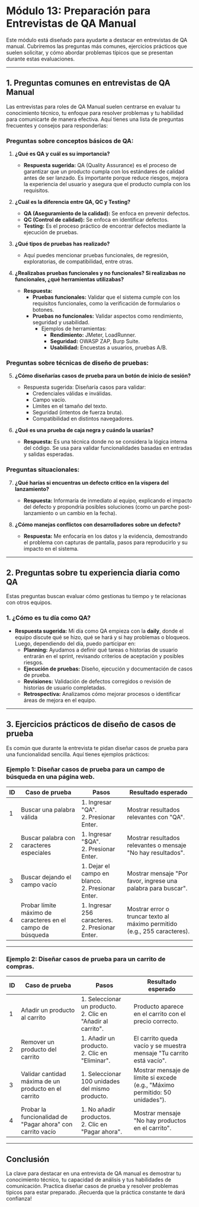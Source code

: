 # Módulo 13: Preparación para Entrevistas de QA Manual

Este módulo está diseñado para ayudarte a destacar en entrevistas de QA manual. Cubriremos las preguntas más comunes, ejercicios prácticos que suelen solicitar, y cómo abordar problemas típicos que se presentan durante estas evaluaciones.

---

## 1. Preguntas comunes en entrevistas de QA Manual

Las entrevistas para roles de QA Manual suelen centrarse en evaluar tu conocimiento técnico, tu enfoque para resolver problemas y tu habilidad para comunicarte de manera efectiva. Aquí tienes una lista de preguntas frecuentes y consejos para responderlas:

### **Preguntas sobre conceptos básicos de QA:**
1. **¿Qué es QA y cuál es su importancia?**
   - **Respuesta sugerida:** 
     QA (Quality Assurance) es el proceso de garantizar que un producto cumpla con los estándares de calidad antes de ser lanzado. Es importante porque reduce riesgos, mejora la experiencia del usuario y asegura que el producto cumpla con los requisitos.

2. **¿Cuál es la diferencia entre QA, QC y Testing?**
   - **QA (Aseguramiento de la calidad):** Se enfoca en prevenir defectos.
   - **QC (Control de calidad):** Se enfoca en identificar defectos.
   - **Testing:** Es el proceso práctico de encontrar defectos mediante la ejecución de pruebas.

3. **¿Qué tipos de pruebas has realizado?**
   - Aquí puedes mencionar pruebas funcionales, de regresión, exploratorias, de compatibilidad, entre otras.

4. **¿Realizabas pruebas funcionales y no funcionales? Si realizabas no funcionales, ¿qué herramientas utilizabas?**
   - **Respuesta:** 
     - **Pruebas funcionales:** Validar que el sistema cumple con los requisitos funcionales, como la verificación de formularios o botones.
     - **Pruebas no funcionales:** Validar aspectos como rendimiento, seguridad y usabilidad. 
       - Ejemplos de herramientas:
         - **Rendimiento:** JMeter, LoadRunner.
         - **Seguridad:** OWASP ZAP, Burp Suite.
         - **Usabilidad:** Encuestas a usuarios, pruebas A/B.

### **Preguntas sobre técnicas de diseño de pruebas:**
5. **¿Cómo diseñarías casos de prueba para un botón de inicio de sesión?**
   - Respuesta sugerida: Diseñaría casos para validar:
     - Credenciales válidas e inválidas.
     - Campo vacío.
     - Límites en el tamaño del texto.
     - Seguridad (intentos de fuerza bruta).
     - Compatibilidad en distintos navegadores.

6. **¿Qué es una prueba de caja negra y cuándo la usarías?**
   - **Respuesta:** Es una técnica donde no se considera la lógica interna del código. Se usa para validar funcionalidades basadas en entradas y salidas esperadas.

### **Preguntas situacionales:**
7. **¿Qué harías si encuentras un defecto crítico en la víspera del lanzamiento?**
   - **Respuesta:** Informaría de inmediato al equipo, explicando el impacto del defecto y propondría posibles soluciones (como un parche post-lanzamiento o un cambio en la fecha).

8. **¿Cómo manejas conflictos con desarrolladores sobre un defecto?**
   - **Respuesta:** Me enfocaría en los datos y la evidencia, demostrando el problema con capturas de pantalla, pasos para reproducirlo y su impacto en el sistema.

---

## 2. Preguntas sobre tu experiencia diaria como QA

Estas preguntas buscan evaluar cómo gestionas tu tiempo y te relacionas con otros equipos.

### **1. ¿Cómo es tu día como QA?**
   - **Respuesta sugerida:** 
     Mi día como QA empieza con la **daily**, donde el equipo discute qué se hizo, qué se hará y si hay problemas o bloqueos. 
     Luego, dependiendo del día, puedo participar en:
     - **Planning:** Ayudamos a definir qué tareas o historias de usuario entrarán en el sprint, revisando criterios de aceptación y posibles riesgos.
     - **Ejecución de pruebas:** Diseño, ejecución y documentación de casos de prueba.
     - **Revisiones:** Validación de defectos corregidos o revisión de historias de usuario completadas.
     - **Retrospectiva:** Analizamos cómo mejorar procesos o identificar áreas de mejora en el equipo.

---

## 3. Ejercicios prácticos de diseño de casos de prueba

Es común que durante la entrevista te pidan diseñar casos de prueba para una funcionalidad sencilla. Aquí tienes ejemplos prácticos:

### **Ejemplo 1: Diseñar casos de prueba para un campo de búsqueda en una página web.**

| **ID** | **Caso de prueba**                                       | **Pasos**                                     | **Resultado esperado**                         |
|--------|----------------------------------------------------------|-----------------------------------------------|-----------------------------------------------|
| 1      | Buscar una palabra válida                                | 1. Ingresar "QA". <br> 2. Presionar Enter.    | Mostrar resultados relevantes con "QA".       |
| 2      | Buscar palabra con caracteres especiales                | 1. Ingresar "$QA". <br> 2. Presionar Enter.   | Mostrar resultados relevantes o mensaje "No hay resultados". |
| 3      | Buscar dejando el campo vacío                           | 1. Dejar el campo en blanco. <br> 2. Presionar Enter. | Mostrar mensaje "Por favor, ingrese una palabra para buscar". |
| 4      | Probar límite máximo de caracteres en el campo de búsqueda | 1. Ingresar 256 caracteres. <br> 2. Presionar Enter. | Mostrar error o truncar texto al máximo permitido (e.g., 255 caracteres). |

---

### **Ejemplo 2: Diseñar casos de prueba para un carrito de compras.**

| **ID** | **Caso de prueba**                                        | **Pasos**                                     | **Resultado esperado**                         |
|--------|-----------------------------------------------------------|-----------------------------------------------|-----------------------------------------------|
| 1      | Añadir un producto al carrito                             | 1. Seleccionar un producto. <br> 2. Clic en "Añadir al carrito". | Producto aparece en el carrito con el precio correcto. |
| 2      | Remover un producto del carrito                           | 1. Añadir un producto. <br> 2. Clic en "Eliminar". | El carrito queda vacío y se muestra mensaje "Tu carrito está vacío". |
| 3      | Validar cantidad máxima de un producto en el carrito      | 1. Seleccionar 100 unidades del mismo producto. | Mostrar mensaje de límite si excede (e.g., "Máximo permitido: 50 unidades"). |
| 4      | Probar la funcionalidad de "Pagar ahora" con carrito vacío | 1. No añadir productos. <br> 2. Clic en "Pagar ahora". | Mostrar mensaje "No hay productos en el carrito". |

---

## Conclusión

La clave para destacar en una entrevista de QA manual es demostrar tu conocimiento técnico, tu capacidad de análisis y tus habilidades de comunicación. Practica diseñar casos de prueba y resolver problemas típicos para estar preparado. ¡Recuerda que la práctica constante te dará confianza!
